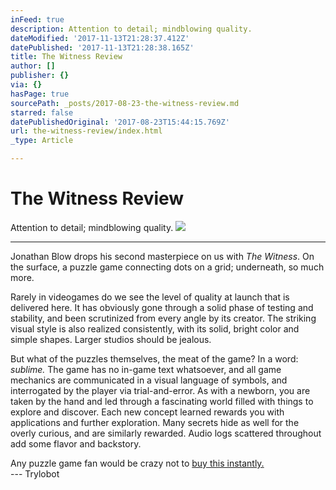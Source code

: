 ```yaml
---
inFeed: true
description: Attention to detail; mindblowing quality.
dateModified: '2017-11-13T21:28:37.412Z'
datePublished: '2017-11-13T21:28:38.165Z'
title: The Witness Review
author: []
publisher: {}
via: {}
hasPage: true
sourcePath: _posts/2017-08-23-the-witness-review.md
starred: false
datePublishedOriginal: '2017-08-23T15:44:15.769Z'
url: the-witness-review/index.html
_type: Article

---
```

# The Witness Review

Attention to detail; mindblowing quality.
![](https://the-grid-user-content.s3-us-west-2.amazonaws.com/c8d7a368-b2a2-4539-a854-27069021b5e3.png)

---

Jonathan Blow drops his second masterpiece on us with _The Witness_. On the surface, a puzzle game connecting dots on a grid; underneath, so much more.

Rarely in videogames do we see the level of quality at launch that is delivered here. It has obviously gone through a solid phase of testing and stability, and been scrutinized from every angle by its creator. The striking visual style is also realized consistently, with its solid, bright color and simple shapes. Larger studios should be jealous.

But what of the puzzles themselves, the meat of the game? In a word: _sublime._ The game has no in-game text whatsoever, and all game mechanics are communicated in a visual language of symbols, and interrogated by the player via trial-and-error. As with a newborn, you are taken by the hand and led through a fascinating world filled with things to explore and discover. Each new concept learned rewards you with applications and further exploration. Many secrets hide as well for the overly curious, and are similarly rewarded. Audio logs scattered throughout add some flavor and backstory.

Any puzzle game fan would be crazy not to [buy this instantly.][0]  
--- Trylobot

[0]: http://the-witness.net/